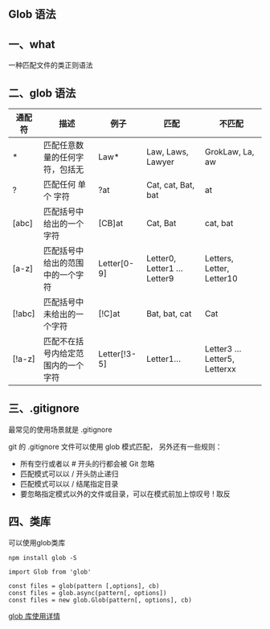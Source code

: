 
## Glob 语法

## 一、what  
一种匹配文件的类正则语法

## 二、glob 语法
|通配符|描述|例子|匹配|不匹配|
|--|--|--|--|--|
|*| 匹配任意数量的任何字符，包括无|Law*|Law, Laws, Lawyer | GrokLaw, La, aw|
|?|	匹配任何 单个 字符|	?at|Cat, cat, Bat, bat	|at|
|[abc]|	匹配括号中给出的一个字符 | [CB]at|	Cat, Bat	|cat, bat|
|[a-z]|	匹配括号中给出的范围中的一个字符|	Letter[0-9]|Letter0, Letter1 … Letter9 | Letters, Letter, Letter10
|[!abc]|匹配括号中未给出的一个字符 | [!C]at | Bat, bat, cat | Cat|
|[!a-z]|匹配不在括号内给定范围内的一个字符 |	Letter[!3-5]|Letter1…|Letter3 … Letter5, Letterxx

## 三、.gitignore 
最常见的使用场景就是 .gitignore 

git 的 .gitignore 文件可以使用 glob 模式匹配， 另外还有一些规则：

* 所有空行或者以 # 开头的行都会被 Git 忽略
* 匹配模式可以以 / 开头防止递归
* 匹配模式可以以 / 结尾指定目录
* 要忽略指定模式以外的文件或目录，可以在模式前加上惊叹号 ! 取反

## 四、类库

可以使用glob类库

```
npm install glob -S

import Glob from 'glob'

const files = glob(pattern [,options], cb)
const files = glob.async(pattern[, options])
const files = new glob.Glob(pattern[, options], cb)

```

[glob 库使用详情](https://www.npmjs.com/package/glob)
